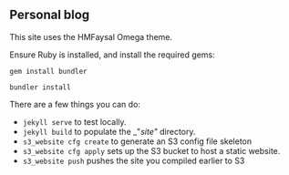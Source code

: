## Personal blog

This site uses the HMFaysal Omega theme.

Ensure Ruby is installed, and install the required gems:

`gem install bundler`

`bundler install`

There are a few things you can do:

* `jekyll serve` to test locally.
* `jekyll build` to populate the _"_site"_ directory.
* `s3_website cfg create` to generate an S3 config file skeleton
* `s3_website cfg apply` sets up the S3 bucket to host a static website.
* `s3_website push` pushes the site you compiled earlier to S3
